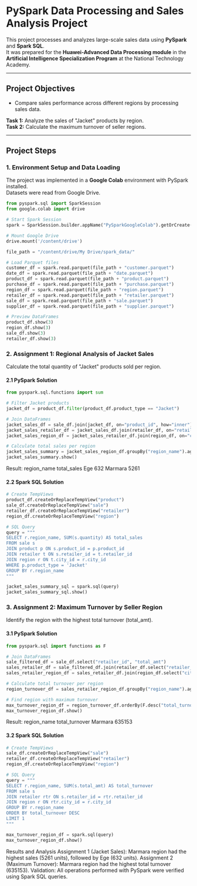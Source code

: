 # PySpark Data Processing and Sales Analysis Project 

This project processes and analyzes large-scale sales data using **PySpark** and **Spark SQL**.  
It was prepared for the **Huawei-Advanced Data Processing module** in the **Artificial Intelligence Specialization Program** at the National Technology Academy.

---

## Project Objectives

- Compare sales performance across different regions by processing sales data.

**Task 1:** Analyze the sales of "Jacket" products by region.  
**Task 2:** Calculate the maximum turnover of seller regions.

---

## Project Steps

### 1. Environment Setup and Data Loading

The project was implemented in a **Google Colab** environment with PySpark installed.  
Datasets were read from Google Drive.

```python
from pyspark.sql import SparkSession
from google.colab import drive

# Start Spark Session
spark = SparkSession.builder.appName("PySparkGoogleColab").getOrCreate()

# Mount Google Drive
drive.mount('/content/drive')

file_path = "/content/drive/My Drive/spark_data/"

# Load Parquet files
customer_df = spark.read.parquet(file_path + "customer.parquet")
date_df = spark.read.parquet(file_path + "date.parquet")
product_df = spark.read.parquet(file_path + "product.parquet")
purchase_df = spark.read.parquet(file_path + "purchase.parquet")
region_df = spark.read.parquet(file_path + "region.parquet")
retailer_df = spark.read.parquet(file_path + "retailer.parquet")
sale_df = spark.read.parquet(file_path + "sale.parquet")
supplier_df = spark.read.parquet(file_path + "supplier.parquet")

# Preview DataFrames
product_df.show(3)
region_df.show(3)
sale_df.show(3)
retailer_df.show(3)
```


### 2. Assignment 1: Regional Analysis of Jacket Sales
Calculate the total quantity of "Jacket" products sold per region.
#### 2.1 PySpark Solution 
```python
from pyspark.sql.functions import sum

# Filter Jacket products
jacket_df = product_df.filter(product_df.product_type == "Jacket")

# Join DataFrames
jacket_sales_df = sale_df.join(jacket_df, on="product_id", how="inner")
jacket_sales_retailer_df = jacket_sales_df.join(retailer_df, on="retailer_id", how="inner")
jacket_sales_region_df = jacket_sales_retailer_df.join(region_df, on="city_id", how="inner")

# Calculate total sales per region
jacket_sales_summary = jacket_sales_region_df.groupBy("region_name").agg(sum("quantity").alias("total_sales"))
jacket_sales_summary.show()
```

Result:
region_name	total_sales
Ege	632
Marmara	5261

#### 2.2 Spark SQL Solution 

```python
# Create TempViews
product_df.createOrReplaceTempView("product")
sale_df.createOrReplaceTempView("sale")
retailer_df.createOrReplaceTempView("retailer")
region_df.createOrReplaceTempView("region")

# SQL Query
query = """
SELECT r.region_name, SUM(s.quantity) AS total_sales
FROM sale s
JOIN product p ON s.product_id = p.product_id
JOIN retailer t ON s.retailer_id = t.retailer_id
JOIN region r ON t.city_id = r.city_id
WHERE p.product_type = 'Jacket'
GROUP BY r.region_name
"""

jacket_sales_summary_sql = spark.sql(query)
jacket_sales_summary_sql.show()
```

### 3. Assignment 2: Maximum Turnover by Seller Region
Identify the region with the highest total turnover (total_amt).
#### 3.1 PySpark Solution 

```python
from pyspark.sql import functions as F

# Join DataFrames
sale_filtered_df = sale_df.select("retailer_id", "total_amt")
sales_retailer_df = sale_filtered_df.join(retailer_df.select("retailer_id", "city_id"), on="retailer_id", how="inner")
sales_retailer_region_df = sales_retailer_df.join(region_df.select("city_id", "region_name"), on="city_id", how="inner")

# Calculate total turnover per region
region_turnover_df = sales_retailer_region_df.groupBy("region_name").agg(F.sum("total_amt").alias("total_turnover"))

# Find region with maximum turnover
max_turnover_region_df = region_turnover_df.orderBy(F.desc("total_turnover")).limit(1)
max_turnover_region_df.show()
```

Result:
region_name	total_turnover
Marmara	635153

#### 3.2 Spark SQL Solution 
```python
# Create TempViews
sale_df.createOrReplaceTempView("sale")
retailer_df.createOrReplaceTempView("retailer")
region_df.createOrReplaceTempView("region")

# SQL Query
query = """
SELECT r.region_name, SUM(s.total_amt) AS total_turnover
FROM sale s
JOIN retailer rtr ON s.retailer_id = rtr.retailer_id
JOIN region r ON rtr.city_id = r.city_id
GROUP BY r.region_name
ORDER BY total_turnover DESC
LIMIT 1
"""

max_turnover_region_df = spark.sql(query)
max_turnover_region_df.show()
```
Results and Analysis 
Assignment 1 (Jacket Sales): Marmara region had the highest sales (5261 units), followed by Ege (632 units).
Assignment 2 (Maximum Turnover): Marmara region had the highest total turnover (635153).
Validation: All operations performed with PySpark were verified using Spark SQL queries.
